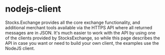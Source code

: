 # nodejs-client
Stocks.Exchange provides all the core exchange functionality, and additional merchant tools available via the HTTPS API where all returned messages are in JSON. It's much easier to work with the API by using one of the clients provided by StocksExchange, so while this page describes the API in case you want or need to build your own client, the examples use the NodeJS client.
